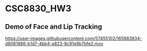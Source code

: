 # CSC8830_HW3

## Demo of Face and Lip Tracking


https://user-images.githubusercontent.com/57455102/165883834-d8081886-b1d7-4bb4-a823-8c91e9b7bfe2.mov

